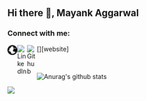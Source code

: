 ## Hi there 👋, Mayank Aggarwal

### Connect with me:

[<img align="left" alt="aljagne.com" width="22px" src="https://raw.githubusercontent.com/iconic/open-iconic/master/svg/globe.svg" />][website]
[<img align="left" alt="LinkedIn" width="22px" src="https://cdn.jsdelivr.net/npm/simple-icons@v3/icons/linkedin.svg" />][linkedin]
[<img align="left" alt="Github" width="22px" src="https://cdn.jsdelivr.net/npm/simple-icons@v3/icons/linkedin.svg" />][github]

<br />

![Anurag's github stats](https://github-readme-stats.vercel.app/api?username=mayank-aggrwal&show_icons=true&hide_border=true)



![](https://komarev.com/ghpvc/?username=mayank-aggrwal&style=flat)

[linkedin]: www.linkedin.com/in/mayank-agg
[github]: https://github.com/mayank-aggrwal
<!--
**mayank-aggrwal/mayank-aggrwal** is a ✨ _special_ ✨ repository because its `README.md` (this file) appears on your GitHub profile.

Here are some ideas to get you started:

- 🔭 I’m currently working on ...
- 🌱 I’m currently learning ...
- 👯 I’m looking to collaborate on ...
- 🤔 I’m looking for help with ...
- 💬 Ask me about ...
- 📫 How to reach me: ...
- 😄 Pronouns: ...
- ⚡ Fun fact: ...
-->
